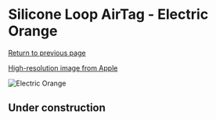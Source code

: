 # Silicone Loop AirTag - Electric Orange

[Return to previous page](/airtag)

[High-resolution image from Apple](https://store.storeimages.cdn-apple.com/8756/as-images.apple.com/is/MK0X3?wid=4500&hei=4500&fmt=png)

<div style="width: 500px"><img src="/everyphone/MK0X3.png" alt="Electric Orange"></div>

## Under construction
